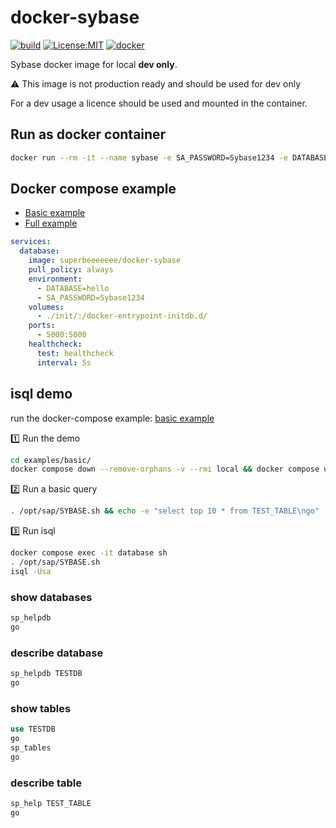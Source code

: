 # docker-sybase

[![build](https://github.com/cboudereau/docker-sybase/workflows/publish/badge.svg)](https://github.com/cboudereau/docker-sybase/actions/workflows/publish.yml?query=event%3Arelease)
[![License:MIT](https://img.shields.io/badge/License-MIT-yellow.svg)](https://opensource.org/licenses/MIT)
[![docker](https://img.shields.io/docker/pulls/superbeeeeeee/docker-sybase)](https://hub.docker.com/r/superbeeeeeee/docker-sybase)


Sybase docker image for local __dev only__.

:warning: This image is not production ready and should be used for dev only

For a dev usage a licence should be used and mounted in the container.

## Run as docker container
```bash
docker run --rm -it --name sybase -e SA_PASSWORD=Sybase1234 -e DATABASE=hello -p 5000:5000 -v $(pwd)/init/:/docker-entrypoint-initdb.d/ superbeeeeeee/docker-sybase
```

## Docker compose example
- [Basic example](./examples/basic/compose.yml)
- [Full example](./.ci/compose.yml)
```yaml
services:
  database:
    image: superbeeeeeee/docker-sybase
    pull_policy: always
    environment:
      - DATABASE=hello
      - SA_PASSWORD=Sybase1234
    volumes:
      - ./init/:/docker-entrypoint-initdb.d/
    ports:
      - 5000:5000
    healthcheck:
      test: healthcheck
      interval: 5s
```

## isql demo

run the docker-compose example: [basic example](./examples/basic/)

1️⃣ Run the demo
```bash
cd examples/basic/
docker compose down --remove-orphans -v --rmi local && docker compose up
```

2️⃣ Run a basic query
```bash
. /opt/sap/SYBASE.sh && echo -e "select top 10 * from TEST_TABLE\ngo" | isql -Usa -P${SA_PASSWORD} -D${DATABASE}
```

3️⃣ Run isql
```bash
docker compose exec -it database sh
. /opt/sap/SYBASE.sh
isql -Usa
```

### show databases
```sql
sp_helpdb
go
```

### describe database
```sql
sp_helpdb TESTDB
go
```

### show tables
```sql
use TESTDB
go
sp_tables
go
```

### describe table
```sql
sp_help TEST_TABLE
go
```